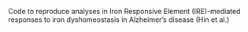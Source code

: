 Code to reproduce analyses in Iron Responsive Element (IRE)-mediated responses to iron dyshomeostasis in Alzheimer’s disease (Hin et al.)
